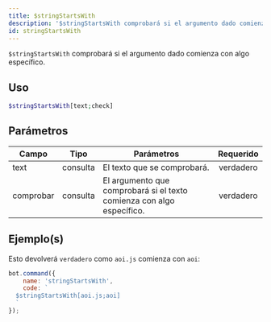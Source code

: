 ```yaml
---
title: $stringStartsWith
description: '$stringStartsWith comprobará si el argumento dado comienza con algo específico.'
id: stringStartsWith
---
```


`$stringStartsWith` comprobará si el argumento dado comienza con algo específico.

## Uso

```php
$stringStartsWith[text;check]
```

## Parámetros

| Campo     | Tipo     | Parámetros                                                            | Requerido |
| --------- | -------- | --------------------------------------------------------------------- |:---------:|
| text      | consulta | El texto que se comprobará.                                           | verdadero |
| comprobar | consulta | El argumento que comprobará si el texto comienza con algo específico. | verdadero |

## Ejemplo(s)

Esto devolverá `verdadero` como `aoi.js` comienza con `aoi`:

```javascript
bot.command({
    name: 'stringStartsWith',
    code: `
  $stringStartsWith[aoi.js;aoi]
  `
});
```